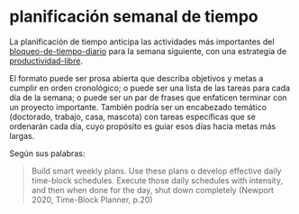# planificación semanal de tiempo

La planificación de tiempo anticipa las actividades más importantes del [bloqueo-de-tiempo-diario](bloqueo-de-tiempo-diario.md) para la semana siguiente, con una estrategia de [productividad-libre](productividad-libre.md).

El formato puede ser prosa abierta que describa objetivos y metas a cumplir en orden cronológico; o puede ser una lista de las tareas para cada día de la semana; o puede ser un par de frases que enfaticen terminar con un proyecto importante. También podría ser un encabezado temático (doctorado, trabajo, casa, mascota) con tareas específicas que se ordenarán cada día, cuyo propósito es guiar esos días hacia metas más largas.

Según sus palabras:

 > 
 > Build smart weekly plans. Use these plans o develop effective daily time-block schedules. Execute those daily schedules with intensity, and then when done for the day, shut down completely (Newport 2020, Time-Block Planner, p.20)
